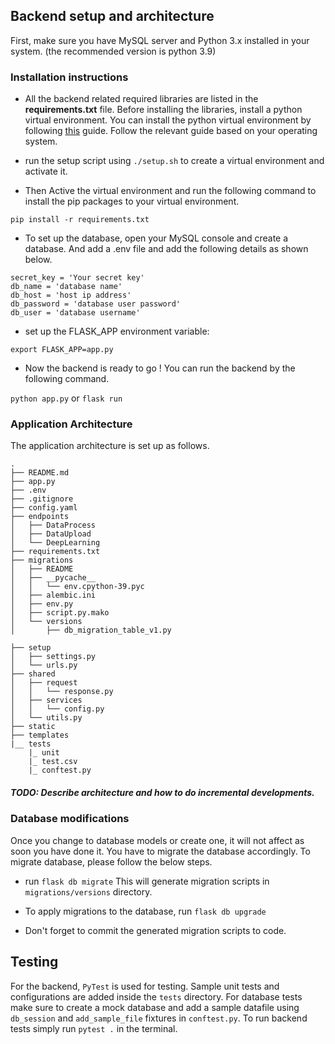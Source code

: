 ## Backend setup and architecture


First, make sure you have MySQL server and Python 3.x installed in your system.
(the recommended version is python 3.9)


### Installation instructions

* All the backend related required libraries are listed in the **requirements.txt** file.
  Before installing the libraries, install a python virtual environment. You can install
  the python virtual environment by following [this](https://packaging.python.org/guides/installing-using-pip-and-virtual-environments/)
  guide. Follow the relevant guide based on your operating system.

* run the setup script using `./setup.sh` to create a virtual environment and activate it.

* Then Active the virtual environment and run the following
  command to install the pip packages to your virtual
  environment.

`pip install -r requirements.txt`

* To set up the database, open your MySQL console and create a database.
  And add a .env file and add the following details as shown below.

```
secret_key = 'Your secret key'
db_name = 'database name'
db_host = 'host ip address'
db_password = 'database user password'
db_user = 'database username'
```

* set up the FLASK_APP environment variable:

`export FLASK_APP=app.py`

* Now the backend is ready to go ! You can run the backend
  by the following command.

`python app.py`
 or
`flask run`


### Application Architecture

The application architecture is set up as follows.

```
.
├── README.md
├── app.py
├── .env
├── .gitignore
├── config.yaml
├── endpoints
│   ├── DataProcess
│   ├── DataUpload
│   └── DeepLearning
├── requirements.txt
├── migrations
│   ├── README
│   ├── __pycache__
│   │   └── env.cpython-39.pyc
│   ├── alembic.ini
│   ├── env.py
│   ├── script.py.mako
│   └── versions
│       ├── db_migration_table_v1.py

├── setup
│   ├── settings.py
│   └── urls.py
├── shared
│   ├── request
│   │   └── response.py
│   ├── services
│   │   └── config.py
│   └── utils.py
├── static
├── templates
|__ tests
    |_ unit
    |_ test.csv
    |_ conftest.py
```

##### TODO: Describe architecture and how to do incremental developments.

### Database modifications

Once you change to database models or create one, it will not affect as soon you have done it.
You have to migrate the database accordingly. To migrate database, please follow the below steps.

* run `flask db migrate`
This will generate migration scripts in `migrations/versions` directory.

* To apply migrations to the database, run `flask db upgrade`

* Don't forget to commit the generated migration scripts to code.

## Testing
For the backend, `PyTest` is used for testing. Sample unit tests and configurations are added inside the `tests` directory. For database tests make sure to create a mock database and add a sample datafile using `db_session` and `add_sample_file` fixtures in `conftest.py`. To run backend tests simply run `pytest .` in the terminal.
